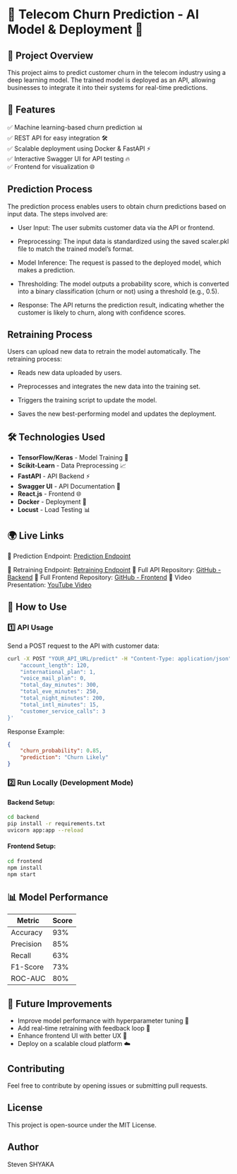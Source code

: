 # 📡 Telecom Churn Prediction - AI Model & Deployment 🚀

## 📌 Project Overview

This project aims to predict customer churn in the telecom industry using a deep learning model. The trained model is deployed as an API, allowing businesses to integrate it into their systems for real-time predictions.

## 🎯 Features

✅ Machine learning-based churn prediction 📊\
✅ REST API for easy integration 🛠️\
✅ Scalable deployment using Docker & FastAPI ⚡\
✅ Interactive Swagger UI for API testing 🔥\
✅ Frontend for visualization 🌐

## Prediction Process

The prediction process enables users to obtain churn predictions based on input data. The steps involved are:

- User Input: The user submits customer data via the API or frontend.

- Preprocessing: The input data is standardized using the saved scaler.pkl file to match the trained model’s format.

- Model Inference: The request is passed to the deployed model, which makes a prediction.

- Thresholding: The model outputs a probability score, which is converted into a binary classification (churn or not) using a threshold (e.g., 0.5).

- Response: The API returns the prediction result, indicating whether the customer is likely to churn, along with confidence scores.

## Retraining Process

Users can upload new data to retrain the model automatically. The retraining process:

- Reads new data uploaded by users.

- Preprocesses and integrates the new data into the training set.

- Triggers the training script to update the model.

- Saves the new best-performing model and updates the deployment.

## 🛠️ Technologies Used

- **TensorFlow/Keras** - Model Training 🧠
- **Scikit-Learn** - Data Preprocessing 📈
- **FastAPI** - API Backend ⚡
- **Swagger UI** - API Documentation 📝
- **React.js** - Frontend 🌐
- **Docker** - Deployment 🐳
- **Locust** - Load Testing 📊

## 🌍 Live Links

🔗 Prediction Endpoint: [Prediction Endpoint](https://telecom-api.onrender.com/docs#/default/predict_churn_predict_churn__post)

🔗 Retraining Endpoint: [Retraining Endpoint](https://telecom-api.onrender.com/docs#/default/retrain_model_retrain_model__post)
🔗 Full API Repository: [GitHub - Backend](https://github.com/shyakx/Telecom_API.git)
🔗 Full Frontend Repository: [GitHub - Frontend](https://github.com/shyakx/Predict-Prevent-Customer-Churn-with-AI-Frontend.git)
🔗 Video Presentation: [YouTube Video](YOUR_YOUTUBE_URL_HERE)

## 🚀 How to Use

### 1️⃣ API Usage

Send a POST request to the API with customer data:

```bash
curl -X POST "YOUR_API_URL/predict" -H "Content-Type: application/json" -d '{
    "account_length": 120,
    "international_plan": 1,
    "voice_mail_plan": 0,
    "total_day_minutes": 300,
    "total_eve_minutes": 250,
    "total_night_minutes": 200,
    "total_intl_minutes": 15,
    "customer_service_calls": 3
}'
```

Response Example:

```json
{
    "churn_probability": 0.85,
    "prediction": "Churn Likely"
}
```

### 2️⃣ Run Locally (Development Mode)

#### Backend Setup:

```bash
cd backend
pip install -r requirements.txt
uvicorn app:app --reload
```

#### Frontend Setup:

```bash
cd frontend
npm install
npm start
```

## 📊 Model Performance

| Metric    | Score |
| --------- | ----- |
| Accuracy  | 93%   |
| Precision | 85%   |
| Recall    | 63%   |
| F1-Score  | 73%   |
| ROC-AUC   | 80%   |

## 🤖 Future Improvements

- Improve model performance with hyperparameter tuning 🔧
- Add real-time retraining with feedback loop 🔄
- Enhance frontend UI with better UX 🎨
- Deploy on a scalable cloud platform ☁️

## Contributing
Feel free to contribute by opening issues or submitting pull requests.

## License
This project is open-source under the MIT License.

## Author
Steven SHYAKA
